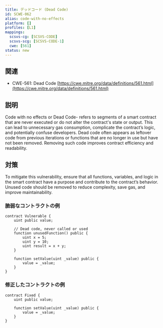 ```yaml
---
title: デッドコード (Dead Code)
id: SCWE-062
alias: code-with-no-effects
platform: []
profiles: [L1]
mappings:
  scsvs-cg: [SCSVS-CODE]
  scsvs-scg: [SCSVS-CODE-1]
  cwe: [561]
status: new
---
```


## 関連
- CWE-561: Dead Code
  [https://cwe.mitre.org/data/definitions/561.html](https://cwe.mitre.org/data/definitions/561.html)

## 説明
Code with no effects or Dead Code- refers to segments of a smart contract that are never executed or do not alter the contract's state or output. This can lead to unnecessary gas consumption, complicate the contract’s logic, and potentially confuse developers. Dead code often appears as leftover code from previous iterations or functions that are no longer in use but have not been removed. Removing such code improves contract efficiency and readability.

## 対策
To mitigate this vulnerability, ensure that all functions, variables, and logic in the smart contract have a purpose and contribute to the contract’s behavior. Unused code should be removed to reduce complexity, save gas, and improve maintainability.

### 脆弱なコントラクトの例
```solidity
contract Vulnerable {
    uint public value;

    // Dead code, never called or used
    function unusedFunction() public {
        uint x = 5;
        uint y = 10;
        uint result = x + y;
    }

    function setValue(uint _value) public {
        value = _value;
    }
}
```

### 修正したコントラクトの例
```solidity
contract Fixed {
    uint public value;

    function setValue(uint _value) public {
        value = _value;
    }
}
```
